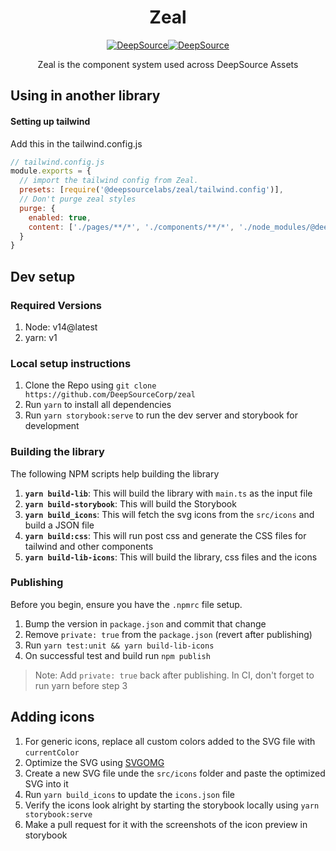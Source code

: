 <div align="center">

# Zeal

[![DeepSource](https://app.deepsource.com/gh/DeepSourceCorp/zeal.svg/?label=active+issues&show_trend=true&token=omkRhJZzuS3w0dBXsP_rrwNH)](https://app.deepsource.com/gh/DeepSourceCorp/zeal/?ref=repository-badge)[![DeepSource](https://app.deepsource.com/gh/DeepSourceCorp/zeal.svg/?label=resolved+issues&show_trend=true&token=omkRhJZzuS3w0dBXsP_rrwNH)](https://app.deepsource.com/gh/DeepSourceCorp/zeal/?ref=repository-badge)

  <p>Zeal is the component system used across DeepSource Assets</p>

</div>

## Using in another library

#### Setting up tailwind

Add this in the tailwind.config.js

```javascript
// tailwind.config.js
module.exports = {
  // import the tailwind config from Zeal.
  presets: [require('@deepsourcelabs/zeal/tailwind.config')],
  // Don't purge zeal styles
  purge: {
    enabled: true,
    content: ['./pages/**/*', './components/**/*', './node_modules/@deepsourcelabs/**/*.vue']
  }
}
```

## Dev setup

### Required Versions

1. Node: v14@latest
2. yarn: v1

### Local setup instructions

1. Clone the Repo using `git clone https://github.com/DeepSourceCorp/zeal`
2. Run `yarn` to install all dependencies
3. Run `yarn storybook:serve` to run the dev server and storybook for development

### Building the library

The following NPM scripts help building the library

1. **`yarn build-lib`**: This will build the library with `main.ts` as the input file
2. **`yarn build-storybook`**: This will build the Storybook
3. **`yarn build_icons`**: This will fetch the svg icons from the `src/icons` and build a JSON file
4. **`yarn build:css`**: This will run post css and generate the CSS files for tailwind and other components
5. **`yarn build-lib-icons`**: This will build the library, css files and the icons

### Publishing

Before you begin, ensure you have the `.npmrc` file setup.

1. Bump the version in `package.json` and commit that change
2. Remove `private: true` from the `package.json` (revert after publishing)
3. Run `yarn test:unit && yarn build-lib-icons`
4. On successful test and build run `npm publish`

> Note: Add `private: true` back after publishing. In CI, don't forget to run yarn before step 3

## Adding icons

1. For generic icons, replace all custom colors added to the SVG file with `currentColor`
2. Optimize the SVG using [SVGOMG](https://jakearchibald.github.io/svgomg/)
3. Create a new SVG file unde the `src/icons` folder and paste the optimized SVG into it
4. Run `yarn build_icons` to update the `icons.json` file
5. Verify the icons look alright by starting the storybook locally using `yarn storybook:serve`
6. Make a pull request for it with the screenshots of the icon preview in storybook
